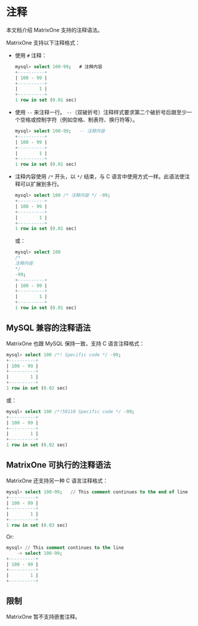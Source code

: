 # 注释

本文档介绍 MatrixOne 支持的注释语法。

MatrixOne 支持以下注释格式：

- 使用 `#` 注释：

   ```sql
   mysql> select 100-99;   # 注释内容
   +----------+
   | 100 - 99 |
   +----------+
   |        1 |
   +----------+
   1 row in set (0.01 sec)
   ```

- 使用 `--` 来注释一行。 `--`（双破折号）注释样式要求第二个破折号后跟至少一个空格或控制字符（例如空格、制表符、换行符等）。

   ```sql
   mysql> select 100-99;   -- 注释内容
   +----------+
   | 100 - 99 |
   +----------+
   |        1 |
   +----------+
   1 row in set (0.01 sec)
   ```
   
- 注释内容使用 `/*` 开头，以 `*/` 结束，与 C 语言中使用方式一样。此语法使注释可以扩展到多行。

   ```sql
   mysql> select 100 /* 注释内容 */ -99;
   +----------+
   | 100 - 99 |
   +----------+
   |        1 |
   +----------+
   1 row in set (0.01 sec)
   ```

   或：

   ```sql
   mysql> select 100
   /*
   注释内容
   */
   -99;
   +----------+
   | 100 - 99 |
   +----------+
   |        1 |
   +----------+
   1 row in set (0.01 sec)
   ```

## MySQL 兼容的注释语法

MatrixOne 也跟 MySQL 保持一致，支持 C 语言注释格式：

```sql
mysql> select 100 /*! Specific code */ -99;
+----------+
| 100 - 99 |
+----------+
|        1 |
+----------+
1 row in set (0.02 sec)
```

或：

```sql
mysql> select 100 /*!50110 Specific code */ -99;
+----------+
| 100 - 99 |
+----------+
|        1 |
+----------+
1 row in set (0.02 sec)
```

## MatrixOne 可执行的注释语法

MatrixOne 还支持另一种 C 语言注释格式：

```sql
mysql> select 100-99;   // This comment continues to the end of line
+----------+
| 100 - 99 |
+----------+
|        1 |
+----------+
1 row in set (0.03 sec)
```

Or:

```sql
mysql> // This comment continues to the line
    -> select 100-99;
+----------+
| 100 - 99 |
+----------+
|        1 |
+----------+
```

## 限制

MatrixOne 暂不支持嵌套注释。
